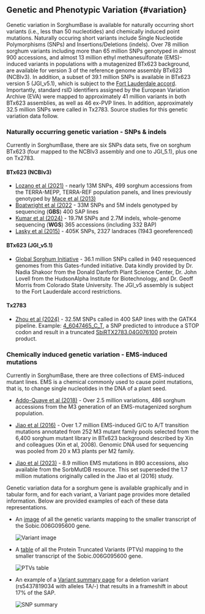 ## Genetic and Phenotypic Variation {#variation}

Genetic variation in SorghumBase is available for naturally occurring short variants (i.e., less than 50 nucleotides) and chemically induced point mutations. Naturally occuring short variants include Single Nucleotide Polymorphisms (SNPs) and Insertions/Deletions (indels). Over 78 million sorghum variants including more than 65 million SNPs genotyped in almost 900 accessions, and almost 13 million ethyl methanesulfonate (EMS)-induced variants in populations with a mutagenized BTx623 background, are available for version 3 of the reference genome assembly BTx623 (NCBIv3). In addition, a subset of 39.1 million SNPs is available in BTx623 version 5 (JGI_v5.1), which is subject to the [Fort Lauderdale accord](https://www.sanger.ac.uk/wp-content/uploads/fortlauderdalereport.pdf). Importantly, standard rsID identifiers assigned by the European Variation Archive (EVA) were mapped to approximately 41 million variants in both BTx623 assemblies, as well as 46 ex-PVP lines. 
In addition, approximately 32.5 million SNPs were called in Tx2783. Source studies for this genetic variation data follow.

### Naturally occurring genetic variation - SNPs & indels

Currently in SorghumBase, there are six SNPs data sets, five on sorghum BTx623 (four mapped to the NCBIv3 assembly and one to JGI_5.1), plus one on Tx2783.

#### BTx623 (NCBIv3)

- [Lozano et al (2021)](https://www.sorghumbase.org/paper/comparative-evolutionary-genetics-of-deleterious-load-in-sorghum-and-maize) - nearly 13M SNPs, 499 sorghum accessions from the TERRA-MEPP, TERRA-REF population panels, and lines previously genotyped by [Mace et al (2013)](https://www.sorghumbase.org/paper/21275)
- [Boatwright et al (2022](https://www.sorghumbase.org/paper/20741) - 33M SNPs and 5M indels genotyped by sequencing (**GBS**) 400 SAP lines
- [Kumar et al (2024)](https://www.sorghumbase.org/paper/24501) - 19.7M SNPs and 2.7M indels, whole-genome sequencing (**WGS**) 365 accessions (including 332 BAP)
- [Lasky et al (2015)](https://www.sorghumbase.org/paper/24502) - 405K SNPs, 2327 landraces (1943 georeferenced)

#### BTx623 (JGI_v5.1)

- [Global Sorghum Initiative](https://www.globalsorghuminitiative.org/) - 36.1 million SNPs called in 940 resequenced genomes from this Gates-funded initiative. Data kindly provided by Dr. Nadia Shakoor from the Donald Danforth Plant Science Center, Dr. John Lovell from the HudsonAlpha Institute for Biotechnology, and Dr. Geoff Morris from Colorado State University. The JGI_v5 assembly is subject to the Fort Lauderdale accord restrictions.

#### Tx2783

- [Zhou et al (2024)](https://www.sorghumbase.org/paper/23243) - 32.5M SNPs called in 400 SAP lines with the GATK4 pipeline. Example: [4_6047465_C_T](https://ensembl.sorghumbase.org/Sorghum_tx2783pac/Variation/Sample?db=core;r=4:6046965-6047965;v=4_6047465_C_T;vdb=variation;vf=11387812), a SNP predicted to introduce a STOP codon and result in a truncated [SbiRTX2783.04G076100](https://ensembl.sorghumbase.org/Sorghum_tx2783pac/Gene/Summary?db=core;g=SbiRTX2783.04G076100;r=4:6046424-6048133;t=SbiRTX2783.04G076100.1;v=4_6047465_C_T;vdb=variation;vf=11387812) protein product.


### Chemically induced genetic variation -  EMS-induced mutations
Currently in SorghumBase, there are three collections of EMS-induced mutant lines. EMS is a chemical commonly used to cause point mutations, that is, to change single nucleotides in the DNA of a plant seed.

- [Addo-Quaye et al (2018)](https://www.sorghumbase.org/paper/19942) - Over 2.5 million variations, 486 sorghum accessions from the M3 generation of an EMS-mutagenized sorghum population.
  
- [Jiao et al (2016)](https://www.sorghumbase.org/paper/21276) - Over 1.7 million EMS-induced G/C to A/T transition mutations annotated from 252 M3 mutant family pools selected from the 6,400 sorghum mutant library in BTx623 background described by Xin and colleagues (Xin et al, 2008). Genomic DNA used for sequencing was pooled from 20 x M3 plants per M2 family.

- [Jiao et al (2023)](https://www.sorghumbase.org/paper/23165) - 8.9 million EMS mutations in 890 accessions, also available from the SorbMutDB resource. This set superseded the 1.7 million mutations originally called in the Jiao et al (2016) study.

Genetic variation data for a sorghum gene is available graphically and in tabular form, and for each variant, a Variant page provides more detailed information. Below are provided examples of each of these data representations.

- An [image](https://ensembl.sorghumbase.org/Sorghum_bicolor/Transcript/Variation_Transcript/Image?db=core;g=SORBI_3006G095600;r=6:46566240-46571064;t=SORBI_3006G095600.2;v=tmp_3_61561138_G_A;vdb=variation;vf=3821694) of all the genetic variants mapping to the smaller transcript of the Sobic.006G095600 gene.

  ![Variant image](images/variation_image.png)

- A [table](https://ensembl.sorghumbase.org/Sorghum_bicolor/Transcript/Variation_Transcript/Table?db=core;g=SORBI_3006G095600;r=6:46566240-46571064;t=SORBI_3006G095600.2;v=tmp_3_61561138_G_A;vdb=variation;vf=3821694) of all the Protein Truncated Variants (PTVs) mapping to the smaller transcript of the Sobic.006G095600 gene.

  ![PTVs table](images/variation_table_ptvs.png)
  
- An example of a [Variant summary page](https://ensembl.sorghumbase.org/Sorghum_bicolor/Variation/Explore?db=core;g=SORBI_3006G095600;r=6:46566240-46571064;t=SORBI_3006G095600.2;v=rs5437819034;vdb=variation;vf=47523480)
  for a deletion variant (rs5437819034 with alleles TA/-) that results in a frameshift in about 17% of the SAP.

  ![SNP summary](images/snp_summary.png)

